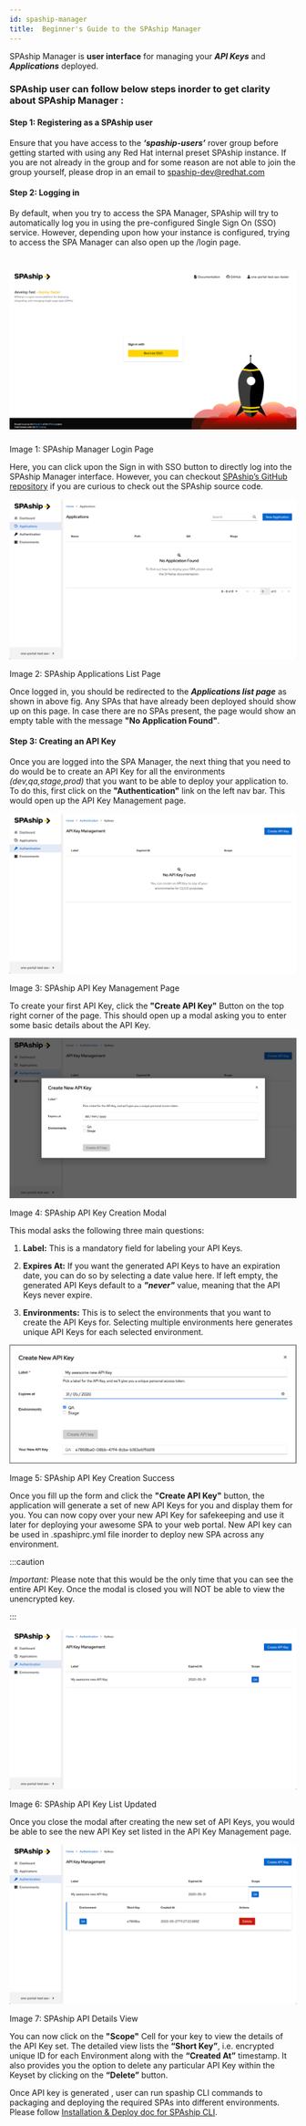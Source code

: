 ```yaml
---
id: spaship-manager
title:  Beginner's Guide to the SPAship Manager
---
```

SPAship Manager is **user interface** for managing your ***API Keys*** and ***Applications*** deployed.

### SPAship user can follow below steps inorder to get clarity about SPAship Manager :

#### **Step 1: Registering as a SPAship user**
Ensure that you have access to the ***‘spaship-users’*** rover group before getting started with using any Red Hat internal preset SPAship instance. If you are not already in the group and for some reason are not able to join the group yourself, please drop in an email to <spaship-dev@redhat.com>

#### **Step 2: Logging in**
By default, when you try to access the SPA Manager, SPAship will try to automatically log you in using the pre-configured Single Sign On (SSO) service. However, depending upon how your instance is configured, trying to access the SPA Manager can also open up the /login page.

# ![SPAship Manager Login Page](user-guide/image_2.png)

Image 1: SPAship Manager Login Page

Here, you can click upon the Sign in with SSO button to directly log into the SPAship Manager interface. However, you can checkout [SPAship’s GitHub repository](https://github.com/spaship/spaship) if you are curious to check out the SPAship source code.

![image alt text](user-guide/image_3.png)

Image 2: SPAship Applications List Page

Once logged in, you should be redirected to the ***Applications list page*** as shown in above fig. Any SPAs that have already been deployed should show up on this page. In case there are no SPAs present, the page would show an empty table with the message **"No Application Found"**.

#### Step 3: Creating an API Key

Once you are logged into the SPA Manager, the next thing that you need to do would be to create an API Key for all the environments *(dev,qa,stage,prod)* that you want to be able to deploy your application to. To do this, first click on the **"Authentication"** link on the left nav bar. This would open up the API Key Management page.

![image alt text](user-guide/image_4.png)

Image 3: SPAship API Key Management Page

To create your first API Key, click the **"Create API Key"** Button on the top right corner of the page. This should open up a modal asking you to enter some basic details about the API Key.

![image alt text](user-guide/image_5.png)

Image 4: SPAship API Key Creation Modal

This modal asks the following three main questions:

1. **Label:** This is a mandatory field for labeling your API Keys.

2. **Expires At:** If you want the generated API Keys to have an expiration date, you can do so by selecting a date value here. If left empty, the generated API Keys default to a ***"never"*** value, meaning that the API Keys never expire.

3. **Environments:** This is to select the environments that you want to create the API Keys for. Selecting multiple environments here generates unique API Keys for each selected environment.

![image alt text](user-guide/image_6.png)

Image 5: SPAship API Key Creation Success

Once you fill up the form and click the **"Create API Key"** button, the application will generate a set of new API Keys for you and display them for you. You can now copy over your new API Key for safekeeping and use it later for deploying your awesome SPA to your web portal. New API key can be used in .spashiprc.yml file inorder to deploy new SPA across any environment.

:::caution

*Important:* Please note that this would be the only time that you can see the entire API Key. Once the modal is closed you will NOT be able to view the unencrypted key.

:::

![image alt text](user-guide/image_7.png)

Image 6: SPAship API Key List Updated

Once you close the modal after creating the new set of API Keys, you would be able to see the new API Key set listed in the API Key Management page.

![image alt text](user-guide/image_8.png)

Image 7: SPAship API Details View

You can now click on the **"Scope"** Cell for your key to view the details of the API Key set. The detailed view lists the **“Short Key”**, i.e. encrypted unique ID for each Environment along with the **“Created At”** timestamp. It also provides you the option to delete any particular API Key within the Keyset by clicking on the **“Delete”** button.

Once API key is generated , user can run spaship CLI commands to packaging and deploying the required SPAs into different environments.
Please follow [Installation & Deploy doc for SPAship CLI](./installation.md).
